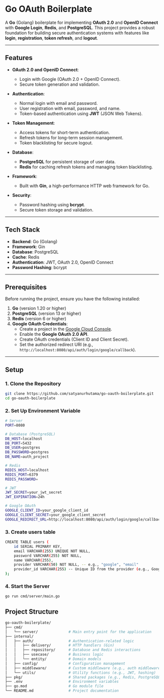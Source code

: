 # Go OAuth Boilerplate

A **Go** (Golang) boilerplate for implementing **OAuth 2.0** and **OpenID Connect** with **Google Login**, **Redis**, and **PostgreSQL**. This project provides a robust foundation for building secure authentication systems with features like **login**, **registration**, **token refresh**, and **logout**.

---

## Features

- **OAuth 2.0 and OpenID Connect**:
  - Login with Google (OAuth 2.0 + OpenID Connect).
  - Secure token generation and validation.

- **Authentication**:
  - Normal login with email and password.
  - User registration with email, password, and name.
  - Token-based authentication using **JWT** (JSON Web Tokens).

- **Token Management**:
  - Access tokens for short-term authentication.
  - Refresh tokens for long-term session management.
  - Token blacklisting for secure logout.

- **Database**:
  - **PostgreSQL** for persistent storage of user data.
  - **Redis** for caching refresh tokens and managing token blacklisting.

- **Framework**:
  - Built with **Gin**, a high-performance HTTP web framework for Go.

- **Security**:
  - Password hashing using **bcrypt**.
  - Secure token storage and validation.

---

## Tech Stack

- **Backend**: Go (Golang)
- **Framework**: Gin
- **Database**: PostgreSQL
- **Cache**: Redis
- **Authentication**: JWT, OAuth 2.0, OpenID Connect
- **Password Hashing**: bcrypt

---

## Prerequisites

Before running the project, ensure you have the following installed:

1. **Go** (version 1.20 or higher)
2. **PostgreSQL** (version 13 or higher)
3. **Redis** (version 6 or higher)
4. **Google OAuth Credentials**:
   - Create a project in the [Google Cloud Console](https://console.cloud.google.com/).
   - Enable the **Google OAuth 2.0 API**.
   - Create OAuth credentials (Client ID and Client Secret).
   - Set the authorized redirect URI (e.g., `http://localhost:8080/api/auth/login/google/callback`).

---

## Setup

### 1. Clone the Repository

```bash
git clone https://github.com/satyanurhutama/go-oauth-boilerplate.git
cd go-oauth-boilerplate
```

### 2. Set Up Environment Variable
```bash
# Server
PORT=8080

# Database (PostgreSQL)
DB_HOST=localhost
DB_PORT=5432
DB_USER=postgres
DB_PASSWORD=postgres
DB_NAME=auth_project

# Redis
REDIS_HOST=localhost
REDIS_PORT=6379
REDIS_PASSWORD=

# JWT
JWT_SECRET=your_jwt_secret
JWT_EXPIRATION=24h

# Google OAuth
GOOGLE_CLIENT_ID=your_google_client_id
GOOGLE_CLIENT_SECRET=your_google_client_secret
GOOGLE_REDIRECT_URL=http://localhost:8080/api/auth/login/google/callback
```

### 3. Create users table
```bash
CREATE TABLE users (
    id SERIAL PRIMARY KEY,
    email VARCHAR(255) UNIQUE NOT NULL,
    password VARCHAR(255) NOT NULL,
    name VARCHAR(255),
    provider VARCHAR(50) NOT NULL, -- e.g., "google", "email"
    provider_id VARCHAR(255) -- Unique ID from the provider (e.g., Google ID)
);
```

### 4. Start the Server
```bash
go run cmd/server/main.go
```

## Project Structure
```bash
go-oauth-boilerplate/
├── cmd/
│   └── server/              # Main entry point for the application
├── internal/
│   ├── auth/                # Authentication-related logic
│   │   ├── delivery/        # HTTP handlers (Gin)
│   │   ├── repository/      # Database and Redis interactions
│   │   ├── usecase/         # Business logic
│   │   └── entity/          # Domain models
│   ├── config/              # Configuration management
│   ├── middleware/          # Custom middleware (e.g., auth middleware)
│   └── utils/               # Utility functions (e.g., JWT, hashing)
├── pkg/                     # Shared packages (e.g., Redis, PostgreSQL clients)
├── .env                     # Environment variables
├── go.mod                   # Go module file
└── README.md                # Project documentation
```
